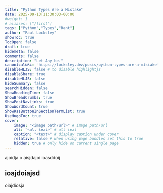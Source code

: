 ```yaml
---
title: "Python Types Are a Mistake"
date: 2025-09-13T11:30:03+00:00
#weight: 1
# aliases: ["/first"]
tags: ["Python","Types","Rant"]
author: "Paul Locksley"
showToc: true
TocOpen: false
draft: true
hidemeta: false
comments: false
description: "Let Any be."
canonicalURL: "https://locksley.dev/posts/python-types-are-a-mistake"
disableHLJS: false # to disable highlightjs
disableShare: true
disableHLJS: false
hideSummary: false
searchHidden: false
ShowReadingTime: false
ShowBreadCrumbs: true
ShowPostNavLinks: true
ShowWordCount: true
ShowRssButtonInSectionTermList: true
UseHugoToc: true
cover:
    image: "<image path/url>" # image path/url
    alt: "<alt text>" # alt text
    caption: "<text>" # display caption under cover
    relative: false # when using page bundles set this to true
    hidden: true # only hide on current single page
---
```

ajoidja o
aisjdajoi 
ioasddoij 
## ioajdoiajsd 
oiajdiosja
